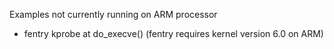 Examples not currently running on ARM processor

* fentry kprobe at do_execve() (fentry requires kernel version 6.0 on ARM)